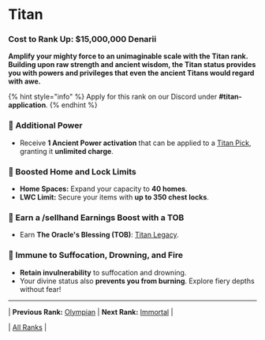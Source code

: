 # Titan

### Cost to Rank Up: $15,000,000 Denarii

**Amplify your mighty force to an unimaginable scale with the Titan rank. Building upon raw strength and ancient wisdom, the Titan status provides you with powers and privileges that even the ancient Titans would regard with awe.**

{% hint style="info" %}
Apply for this rank on our Discord under **#titan-application**.
{% endhint %}

### 🔹 Additional Power
- Receive **1 Ancient Power activation** that can be applied to a [Titan Pick](../../../gameplay-features/titan-tools/README.md), granting it **unlimited charge**.

### 🔹 Boosted Home and Lock Limits
- **Home Spaces:** Expand your capacity to **40 homes**.
- **LWC Limit:** Secure your items with **up to 350 chest locks**.

### 🔹 Earn a /sellhand Earnings Boost with a TOB
- Earn **The Oracle's Blessing (TOB)**: [Titan Legacy](../../../events-challenges/the-oracles-blessing/04-titan-legacy.md).

### 🔹 Immune to Suffocation, Drowning, and Fire
- **Retain invulnerability** to suffocation and drowning.
- Your divine status also **prevents you from burning**. Explore fiery depths without fear!

---

| **Previous Rank:** [Olympian](./02-olympian.md) | **Next Rank:** [Immortal](./04-immortal.md) |

| [All Ranks](../README.md) |
